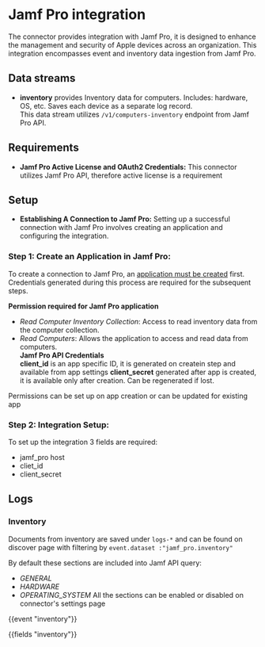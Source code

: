                             
# Jamf Pro integration
The connector provides integration with Jamf Pro, it is designed to enhance the management and security of Apple devices across an organization. 
This integration encompasses event and inventory data ingestion from Jamf Pro.


## Data streams

 * __inventory__ provides Inventory data for computers. Includes: hardware, OS, etc. Saves each device as a separate log record.  
 This data stream utilizes `/v1/computers-inventory` endpoint from Jamf Pro API.

## Requirements

* __Jamf Pro Active License and OAuth2 Credentials:__
This connector utilizes Jamf Pro API, therefore active license is a requirement

## Setup

* __Establishing A Connection to Jamf Pro:__ Setting up a successful connection with Jamf Pro involves creating an application and configuring the integration.  


### Step 1: Create an Application in Jamf Pro:

To create a connection to Jamf Pro, an [application must be created](https://learn.jamf.com/en-US/bundle/jamf-pro-documentation-current/page/API_Roles_and_Clients.html) first. 
Credentials generated during this process are required for the subsequent steps.

__Permission required for Jamf Pro application__  
- _Read Computer Inventory Collection_: Access to read inventory data from the computer collection.
- _Read Computers_: Allows the application to access and read data from computers.  
__Jamf Pro API Credentials__  
**client_id** is an app specific ID, it is generated on createin step and available from app settings
**client_secret** generated after app is created, it is available only after creation. Can be regenerated if lost.

Permissions can be set up on app creation or can be updated for existing app

### Step 2: Integration Setup:
To set up the  integration 3 fields are required:
- jamf_pro host
- cliet_id
- client_secret


## Logs

### Inventory
Documents from inventory are saved under `logs-*` and can be found on discover page with filtering by `event.dataset :"jamf_pro.inventory"`

By default these sections are included into Jamf API query:
 - _GENERAL_
 - _HARDWARE_
 - _OPERATING_SYSTEM_
All the sections can be enabled or disabled on connector's settings page

{{event "inventory"}}


{{fields "inventory"}}